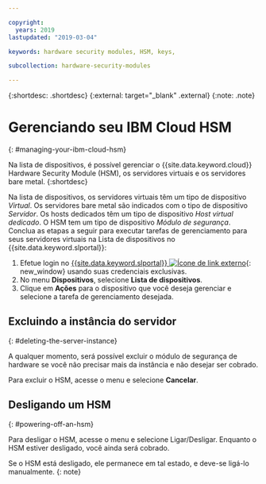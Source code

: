 ```yaml
---

copyright:
  years: 2019
lastupdated: "2019-03-04"

keywords: hardware security modules, HSM, keys,

subcollection: hardware-security-modules

---
```


{:shortdesc: .shortdesc}
{:external: target="_blank" .external}
{:note: .note}

# Gerenciando seu IBM Cloud HSM
{: #managing-your-ibm-cloud-hsm}

Na lista de dispositivos, é possível gerenciar o {{site.data.keyword.cloud}} Hardware Security Module (HSM), os servidores virtuais e os servidores bare metal.
{:shortdesc}

Na lista de dispositivos, os servidores virtuais têm um tipo de dispositivo *Virtual*. Os servidores bare metal são indicados com o tipo de dispositivo *Servidor*. Os hosts dedicados têm um tipo de dispositivo *Host virtual dedicado*. O HSM tem um tipo de dispositivo *Módulo de segurança*.
Conclua as etapas a seguir para executar tarefas de gerenciamento para seus servidores virtuais na Lista de dispositivos no {{site.data.keyword.slportal}}:  
1. Efetue login no [{{site.data.keyword.slportal}} ![Ícone de link externo](../../icons/launch-glyph.svg "Ícone de link externo")](https://control.softlayer.com/){: new_window} usando suas credenciais exclusivas.
2. No menu **Dispositivos**, selecione **Lista de dispositivos**.
3. Clique em **Ações** para o dispositivo que você deseja gerenciar e selecione a tarefa de gerenciamento desejada.

## Excluindo a instância do servidor
{: #deleting-the-server-instance}

A qualquer momento, será possível excluir o módulo de segurança de hardware se você não precisar mais da instância e não desejar ser cobrado.

Para excluir o HSM, acesse o menu e selecione **Cancelar**.

## Desligando um HSM
{: #powering-off-an-hsm}

Para desligar o HSM, acesse o menu e selecione Ligar/Desligar. Enquanto o HSM estiver desligado, você ainda será cobrado.

Se o HSM está desligado, ele permanece em tal estado, e deve-se ligá-lo manualmente.
{: note}
